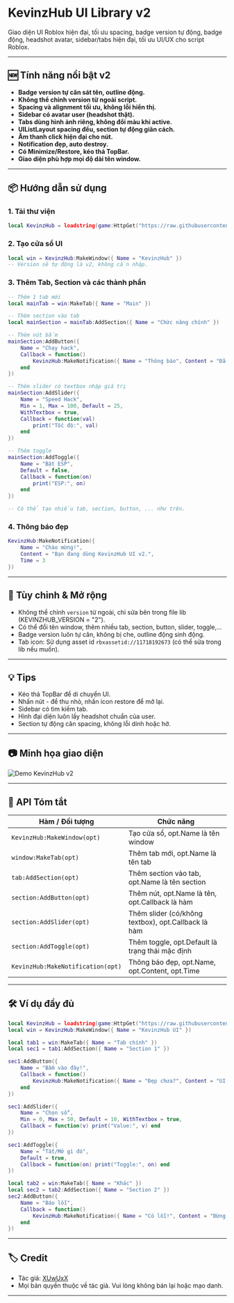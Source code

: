 # KevinzHub UI Library v2

Giao diện UI Roblox hiện đại, tối ưu spacing, badge version tự động, badge động, headshot avatar, sidebar/tabs hiện đại, tối ưu UI/UX cho script Roblox.

---

## 🆕 Tính năng nổi bật v2

- **Badge version tự căn sát tên, outline động.**
- **Không thể chỉnh version từ ngoài script.**
- **Spacing và alignment tối ưu, không lỗi hiển thị.**
- **Sidebar có avatar user (headshot thật).**
- **Tabs dùng hình ảnh riêng, không đổi màu khi active.**
- **UIListLayout spacing đều, section tự động giãn cách.**
- **Âm thanh click hiện đại cho nút.**
- **Notification đẹp, auto destroy.**
- **Có Minimize/Restore, kéo thả TopBar.**
- **Giao diện phù hợp mọi độ dài tên window.**

---

## 📦 Hướng dẫn sử dụng

### 1. **Tải thư viện**

```lua
local KevinzHub = loadstring(game:HttpGet("https://raw.githubusercontent.com/XUwUxX/script/refs/heads/main/kevinzhub.lua"))()
```

### 2. **Tạo cửa sổ UI**

```lua
local win = KevinzHub:MakeWindow({ Name = "KevinzHub" })
-- Version sẽ tự động là v2, không cần nhập.
```

### 3. **Thêm Tab, Section và các thành phần**

```lua
-- Thêm 1 tab mới
local mainTab = win:MakeTab({ Name = "Main" })

-- Thêm section vào tab
local mainSection = mainTab:AddSection({ Name = "Chức năng chính" })

-- Thêm nút bấm
mainSection:AddButton({
    Name = "Chạy hack",
    Callback = function()
        KevinzHub:MakeNotification({ Name = "Thông báo", Content = "Đã chạy hack!", Time = 2 })
    end
})

-- Thêm slider có textbox nhập giá trị
mainSection:AddSlider({
    Name = "Speed Hack",
    Min = 1, Max = 100, Default = 25,
    WithTextbox = true,
    Callback = function(val)
        print("Tốc độ:", val)
    end
})

-- Thêm toggle
mainSection:AddToggle({
    Name = "Bật ESP",
    Default = false,
    Callback = function(on)
        print("ESP:", on)
    end
})

-- Có thể tạo nhiều tab, section, button, ... như trên.
```

### 4. **Thông báo đẹp**

```lua
KevinzHub:MakeNotification({
    Name = "Chào mừng!",
    Content = "Bạn đang dùng KevinzHub UI v2.",
    Time = 3
})
```

---

## 🎨 **Tùy chỉnh & Mở rộng**

- Không thể chỉnh `version` từ ngoài, chỉ sửa bên trong file lib (KEVINZHUB_VERSION = "2").
- Có thể đổi tên window, thêm nhiều tab, section, button, slider, toggle,...
- Badge version luôn tự căn, không bị che, outline động sinh động.
- Tab icon: Sử dụng asset id `rbxassetid://11718192673` (có thể sửa trong lib nếu muốn).

---

## 💡 **Tips**

- Kéo thả TopBar để di chuyển UI.
- Nhấn nút - để thu nhỏ, nhấn icon restore để mở lại.
- Sidebar có tìm kiếm tab.
- Hình đại diện luôn lấy headshot chuẩn của user.
- Section tự động căn spacing, không lỗi dính hoặc hở.

---

## 📷 **Minh họa giao diện**

![Demo KevinzHub v2](https://i.imgur.com/1lH9p9E.png) <!-- Thay link demo nếu có -->

---

## 📄 **API Tóm tắt**

| Hàm / Đối tượng             | Chức năng                                              |
|---------------------------- |-------------------------------------------------------|
| `KevinzHub:MakeWindow(opt)` | Tạo cửa sổ, opt.Name là tên window                    |
| `window:MakeTab(opt)`       | Thêm tab mới, opt.Name là tên tab                     |
| `tab:AddSection(opt)`       | Thêm section vào tab, opt.Name là tên section         |
| `section:AddButton(opt)`    | Thêm nút, opt.Name là tên, opt.Callback là hàm        |
| `section:AddSlider(opt)`    | Thêm slider (có/không textbox), opt.Callback là hàm   |
| `section:AddToggle(opt)`    | Thêm toggle, opt.Default là trạng thái mặc định        |
| `KevinzHub:MakeNotification(opt)` | Thông báo đẹp, opt.Name, opt.Content, opt.Time   |

---

## 🛠️ **Ví dụ đầy đủ**

```lua
local KevinzHub = loadstring(game:HttpGet("https://raw.githubusercontent.com/XUwUxX/script/refs/heads/main/kevinzhub.lua"))()
local win = KevinzHub:MakeWindow({ Name = "KevinzHub UI" })

local tab1 = win:MakeTab({ Name = "Tab chính" })
local sec1 = tab1:AddSection({ Name = "Section 1" })

sec1:AddButton({
    Name = "Bấm vào đây!",
    Callback = function()
        KevinzHub:MakeNotification({ Name = "Đẹp chưa?", Content = "UI này là KevinzHub v2!", Time = 2 })
    end
})

sec1:AddSlider({
    Name = "Chọn số",
    Min = 0, Max = 50, Default = 10, WithTextbox = true,
    Callback = function(v) print("Value:", v) end
})

sec1:AddToggle({
    Name = "Tắt/Mở gì đó",
    Default = true,
    Callback = function(on) print("Toggle:", on) end
})

local tab2 = win:MakeTab({ Name = "Khác" })
local sec2 = tab2:AddSection({ Name = "Section 2" })
sec2:AddButton({
    Name = "Báo lỗi",
    Callback = function()
        KevinzHub:MakeNotification({ Name = "Có lỗi!", Content = "Đừng lo, chỉ là ví dụ thôi.", Time = 2.5 })
    end
})
```

---

## 🏷️ **Credit**

- Tác giả: [XUwUxX](https://github.com/XUwUxX)
- Mọi bản quyền thuộc về tác giả. Vui lòng không bán lại hoặc mạo danh.

---
